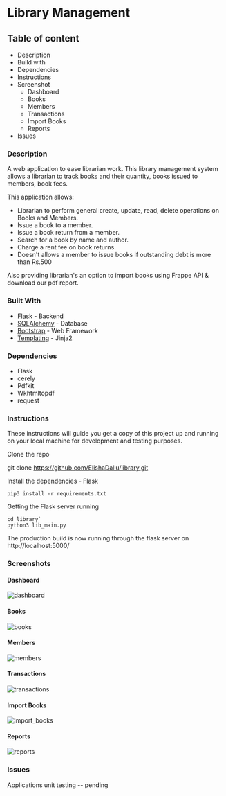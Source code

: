 # **Library Management**


## Table of content
- Description
- Build with
- Dependencies
- Instructions
- Screenshot
  - Dashboard
  - Books
  - Members
  - Transactions
  - Import Books
  - Reports
- Issues



### **Description**

A web application to ease librarian work.
This library management system allows a librarian to track books and their quantity, books issued to members, book fees.

This application allows:

- Librarian to perform general create, update, read, delete operations on Books and Members.
- Issue a book to a member.
- Issue a book return from a member.
- Search for a book by name and author.
- Charge a rent fee on book returns.
- Doesn't allows a member to issue books if outstanding debt is more than Rs.500

Also providing librarian's an option to import books using Frappe API & download our pdf report.

### Built With

- [Flask](https://flask.palletsprojects.com/en/2.0.x/http:// "Flask") - Backend
- [SQLAlchemy](http://https://flask-sqlalchemy.palletsprojects.com/en/2.x/quickstart/ "SQLAlchemy") - Database
- [Bootstrap](http://https://getbootstrap.com/docs/4.0/getting-started/introduction/ "Bootstrap") - Web Framework
- [Templating](http://https://flask.palletsprojects.com/en/1.1.x/templating/ "Templating") - Jinja2


### **Dependencies**

- Flask
- cerely
- Pdfkit
- Wkhtmltopdf
- request

### **Instructions**

These instructions will guide you get a copy of this project up and running on your local machine for development and testing purposes.

Clone the repo

git clone https://github.com/ElishaDallu/library.git

Install the dependencies -  Flask

    pip3 install -r requirements.txt

Getting the Flask server running

    cd library`
    python3 lib_main.py

The production build is now running through the flask server on http://localhost:5000/


### **Screenshots**

#### Dashboard

![dashboard](https://user-images.githubusercontent.com/54392846/120594870-2cf31f00-c45f-11eb-9f51-7b9bf79ce059.png)

#### Books

![books](https://user-images.githubusercontent.com/54392846/120306719-c1d70a80-c2ef-11eb-9d59-09d083da287e.png)


#### Members

![members](https://user-images.githubusercontent.com/54392846/120306732-c6032800-c2ef-11eb-9962-ed9113721cb9.png)


#### Transactions

![transactions](https://user-images.githubusercontent.com/54392846/120594425-8f97eb00-c45e-11eb-80dd-dbb87f5653b4.png)

#### Import Books

![import_books](https://user-images.githubusercontent.com/54392846/120306729-c4d1fb00-c2ef-11eb-919d-fd33073ac779.png)

#### Reports

![reports](https://user-images.githubusercontent.com/54392846/120594465-9aeb1680-c45e-11eb-8858-e85252133ede.png)


### **Issues**

Applications unit testing -- pending


